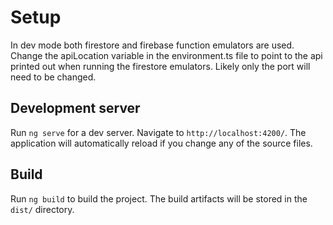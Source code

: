 # Setup
In dev mode both firestore and firebase function emulators are used.
Change the apiLocation variable in the environment.ts file to point to the api printed out when running the firestore emulators. Likely only the port will need to be changed.

## Development server

Run `ng serve` for a dev server. Navigate to `http://localhost:4200/`. The application will automatically reload if you change any of the source files.


## Build

Run `ng build` to build the project. The build artifacts will be stored in the `dist/` directory.

